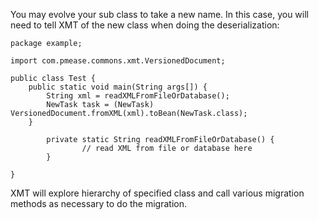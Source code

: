 You may evolve your sub class to take a new name. In this case, you will need to tell XMT of the new class when doing the deserialization:

```
package example;

import com.pmease.commons.xmt.VersionedDocument;

public class Test {
	public static void main(String args[]) {
		String xml = readXMLFromFileOrDatabase();
		NewTask task = (NewTask) VersionedDocument.fromXML(xml).toBean(NewTask.class);
	}

        private static String readXMLFromFileOrDatabase() {
                // read XML from file or database here
        }

}
```

XMT will explore hierarchy of specified class and call various migration methods as necessary to do the migration.